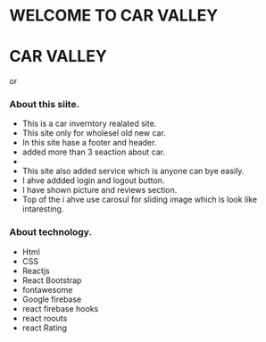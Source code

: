 # WELCOME TO CAR VALLEY

# CAR VALLEY
or

### About this siite.

* This is a car inverntory realated site.
* This site only for wholesel old new car.
* In this site hase a footer and header.
* added more than 3 seaction about car.
*
* This site also added service which is anyone can bye easily.
* I ahve addded login and logout button. 
* I have shown picture and reviews section.
* Top of the i ahve use carosul for sliding image which is look like intaresting.

### About technology.
* Html 
* CSS 
* Reactjs 
* React Bootstrap 
* fontawesome 
* Google firebase 
* react firebase hooks 
* react roouts 
* react Rating

